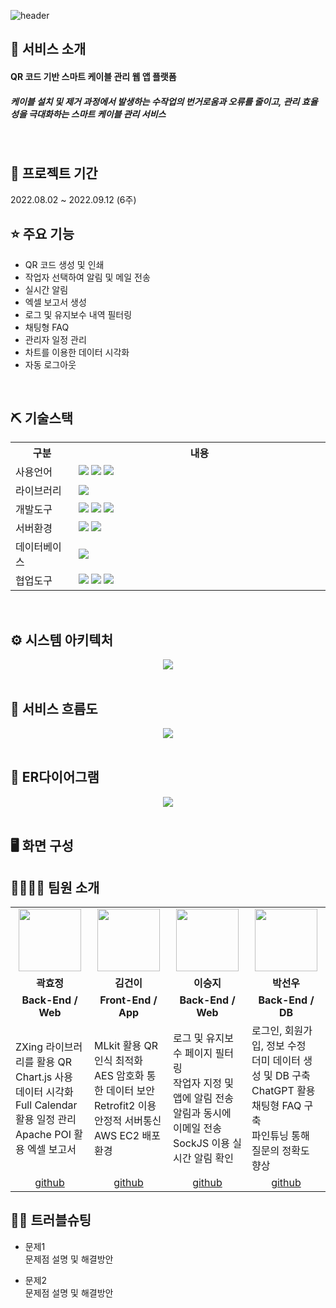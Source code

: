 ![header](https://capsule-render.vercel.app/api?type=waving&color=auto&height=150&section=header&text=Qrancae&fontSize=50)


## 👀 서비스 소개
#### QR 코드 기반 스마트 케이블 관리 웹 앱 플랫폼
##### 케이블 설치 및 제거 과정에서 발생하는 수작업의 번거로움과 오류를 줄이고, 관리 효율성을 극대화하는 스마트 케이블 관리 서비스
<br>

## 📅 프로젝트 기간
2022.08.02 ~ 2022.09.12 (6주)
<br>

## ⭐ 주요 기능
* QR 코드 생성 및 인쇄
* 작업자 선택하여 알림 및 메일 전송
* 실시간 알림
* 엑셀 보고서 생성
* 로그 및 유지보수 내역 필터링
* 채팅형 FAQ
* 관리자 일정 관리
* 차트를 이용한 데이터 시각화
* 자동 로그아웃
<br>

## ⛏ 기술스택
<table align="center" style="width: 100%;">
    <tr>
        <th style="width: 20%;">구분</th>
        <th style="width: 80%;">내용</th>
    </tr>
    <tr>
        <td>사용언어</td>
        <td style="text-align: left;">
            <img src="https://img.shields.io/badge/Java-007396?style=for-the-badge&logo=java&logoColor=white"/>
            <img src="https://img.shields.io/badge/JavaScript-F7DF1E?style=for-the-badge&logo=JavaScript&logoColor=white"/>
            <img src="https://img.shields.io/badge/MySQL-4479A1?style=for-the-badge&logo=MySQL&logoColor=white"/> 
        </td>
    </tr>
    <tr>
        <td>라이브러리</td>
        <td style="text-align: left;">
          <img src="https://img.shields.io/badge/React-61DAFB?style=for-the-badge&logo=React&logoColor=black">
        </td>
    </tr>
    <tr>
        <td>개발도구</td>
        <td style="text-align: left;">
            <img src="https://img.shields.io/badge/Android-3DDC84?style=for-the-badge&logo=Android&logoColor=white"/>
            <img src="https://img.shields.io/badge/Eclipse-2C2255?style=for-the-badge&logo=Eclipse&logoColor=white"/> 
            <img src="https://img.shields.io/badge/VSCode-007ACC?style=for-the-badge&logo=VisualStudioCode&logoColor=white"/>
        </td>
    </tr>
    <tr>
        <td>서버환경</td>
        <td style="text-align: left;">
            <img src="https://img.shields.io/badge/Apache Tomcat-D22128?style=for-the-badge&logo=Apache Tomcat&logoColor=white"/>
            <img src="https://img.shields.io/badge/AWS EC2-FF9900?style=for-the-badge&logo=Amazon EC2&logoColor=white">
        </td>
    </tr>
    <tr>
        <td>데이터베이스</td>
        <td style="text-align: left;">
            <img src="https://img.shields.io/badge/MySQL-4479A1?style=for-the-badge&logo=MySQL&logoColor=white"/> 
        </td>
    </tr>
    <tr>
        <td>협업도구</td>
        <td style="text-align: left;">
            <img src="https://img.shields.io/badge/Git-F05032?style=for-the-badge&logo=Git&logoColor=white"/>
            <img src="https://img.shields.io/badge/GitHub-181717?style=for-the-badge&logo=GitHub&logoColor=white"/>
            <img src="https://img.shields.io/badge/Figma-F24E1E?style=for-the-badge&logo=Figma&logoColor=white"/>
        </td>
    </tr>
</table>
<br>

## ⚙ 시스템 아키텍처
<div align="center">
<img src="https://github.com/user-attachments/assets/aa1c6c42-39c8-48f1-ab0d-8dae935944ab"/>
</div>
<br>

## 📌 서비스 흐름도
<div align="center">
<img src="https://github.com/user-attachments/assets/12d54303-7227-4a41-92d0-4ed7bb3c7e01"/>
</div>
<br>

## 📌 ER다이어그램
<div align="center">
<img src="https://github.com/user-attachments/assets/a4a99a9f-81f6-41d3-a4a6-1bf4f12a0fe5"/>
</div>
<br>

## 🖥 화면 구성

## 👨‍👩‍👦‍👦 팀원 소개
<table align="center" style="width: 100%; table-layout: fixed;">
  <tr>
    <td align="center" style="width: 25%;"><img src="https://github.com/user-attachments/assets/40d57fb9-5c15-4664-bddf-a9fe24f02eb7" width="100" height="100"/></td>
    <td align="center" style="width: 25%;"><img src="https://mb.ntdtv.kr/assets/uploads/2019/01/Screen-Shot-2019-01-08-at-4.31.55-PM-e1546932545978.png" width="100" height="100"/></td>
    <td align="center" style="width: 25%;"><img src="https://mblogthumb-phinf.pstatic.net/20160127_177/krazymouse_1453865104404DjQIi_PNG/%C4%AB%C4%AB%BF%C0%C7%C1%B7%BB%C1%EE_%B6%F3%C0%CC%BE%F0.png?type=w2" width="100" height="100"/></td>
    <td align="center" style="width: 25%;"><img src="https://i.pinimg.com/236x/ed/bb/53/edbb53d4f6dd710431c1140551404af9.jpg" width="100" height="100"/></td>
  </tr>
  <tr>
    <td align="center"><strong>곽효정</strong></td>
    <td align="center"><strong>김건이</strong></td>
    <td align="center"><strong>이승지</strong></td>
    <td align="center"><strong>박선우</strong></td>
  </tr>
  <tr>
    <td align="center"><b>Back-End / Web</b></td>
    <td align="center"><b>Front-End / App</b></td>
    <td align="center"><b>Back-End / Web</b></td>
    <td align="center"><b>Back-End / DB</b></td>
  </tr>
  <tr>
    <td align="left">
      ZXing 라이브러리를 활용 QR<br>
      Chart.js 사용 데이터 시각화<br>
      Full Calendar 활용 일정 관리<br>
      Apache POI 활용 엑셀 보고서
    </td>
    <td align="left">
      MLkit 활용 QR 인식 최적화<br />
      AES 암호화 통한 데이터 보안<br />
      Retrofit2 이용 안정적 서버통신<br />
      AWS EC2 배포 환경
    </td>
    <td align="left">
      로그 및 유지보수 페이지 필터링<br />
      작업자 지정 및 앱에 알림 전송<br />
      알림과 동시에 이메일 전송<br />
      SockJS 이용 실시간 알림 확인<br />
    </td>
    <td align="left">
      로그인, 회원가입, 정보 수정<br />
      더미 데이터 생성 및 DB 구축<br />
      ChatGPT 활용 채팅형 FAQ 구축<br />
      파인튜닝 통해 질문의 정확도 향상
    </td>
  </tr>
  <tr>
    <td align="center"><a href="https://github.com/hyoj1201" target='_blank'>github</a></td>
    <td align="center"><a href="https://github.com/kimkeonlee" target='_blank'>github</a></td>
    <td align="center"><a href="https://github.com/LeeSeungJi27" target='_blank'>github</a></td>
    <td align="center"><a href="https://github.com/17season" target='_blank'>github</a></td>
  </tr>
</table>

## 🤾‍♂️ 트러블슈팅
* 문제1<br>
 문제점 설명 및 해결방안
 
* 문제2<br>
 문제점 설명 및 해결방안
